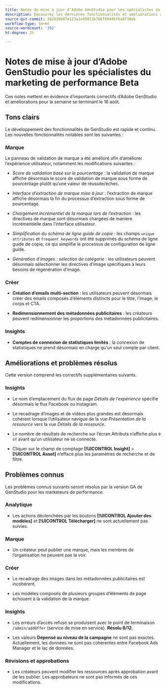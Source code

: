```yaml
---
title: Notes de mise à jour d’Adobe GenStudio pour les spécialistes du marketing de performance Beta
description: Découvrez les dernières fonctionnalités et améliorations apportées à Adobe GenStudio.
source-git-commit: 382026b07e123a1e49813b766f69496f6a8f38eb
workflow-type: tm+mt
source-wordcount: '392'
ht-degree: 2%

---
```



# Notes de mise à jour d’Adobe GenStudio pour les spécialistes du marketing de performance Beta

Ces notes mettent en évidence d’importants correctifs d’Adobe GenStudio et améliorations pour la semaine se terminant le 16 août.

## Tons clairs

Le développement des fonctionnalités de GenStudio est rapide et continu. Les nouvelles fonctionnalités notables sont les suivantes :

### Marque

Le panneau de validation de marque a été amélioré afin d’améliorer l’expérience utilisateur, notamment les modifications suivantes :

* _Score de validation basé sur le pourcentage_ : la validation de marque affiche désormais le score de validation de marque sous forme de pourcentage plutôt qu’une valeur de réussite/échec.

* _Interface d’extraction de marque mise à jour_ : l’extraction de marque affiche désormais la fin du processus d’extraction sous forme de pourcentage.

* _Chargement incrémentiel de la marque lors de l’extraction_ : les directives de marque sont désormais chargées de manière incrémentielle dans l’interface utilisateur.

* _Simplification du schéma de ligne guide de copie_ : les champs `unique attributes` et `frequent keywords` ont été supprimés du schéma de ligne guide de copie, ce qui simplifie le processus de configuration de ligne guide.

* _Génération d’images : sélection de catégorie_ : les utilisateurs peuvent désormais sélectionner les directives d’image spécifiques à leurs besoins de régénération d’image.

### Créer

* **Création d’emails multi-section** : les utilisateurs peuvent désormais créer des emails composés d’éléments distincts pour le titre, l’image, le corps et CTA.

* **Redimensionnement des métadonnées publicitaires** : les créateurs peuvent redimensionner les proportions des métadonnées publicitaires.

### Insights

* **Comptes de connexion de statistiques limités** : la connexion de statistiques ne prend désormais en charge qu’un seul compte par client.

## Améliorations et problèmes résolus

Cette version comprend les correctifs supplémentaires suivants.

### Insights

* Le nom d’emplacement du flux de page _Détails de l’expérience_ spécifie désormais le flux Facebook ou Instagram.

* Le recadrage d’images et de vidéos plus grandes est désormais cohérent lorsque l’utilisateur navigue de la vue _Présentation de la ressource_ vers la vue _Détails de la ressource_.

* Le nombre de résultats de recherche sur l’écran Attributs n’affiche plus `0 of` avant qu’un utilisateur ne se connecte. <!-- GS- 3665 -->

* Cliquer sur le champ de comptage **[!UICONTROL Insight]** > **[!UICONTROL Asset]** n’efface plus les paramètres de recherche et de filtre. <!-- GS-3476 -->

## Problèmes connus

Les problèmes connus suivants seront résolus par la version GA de GenStudio pour les marketeurs de performance.

### Analytique

* Les actions déclenchées par les boutons **[!UICONTROL Ajouter des modèles]** et **[!UICONTROL Télécharger]** ne sont actuellement pas suivies. <!-- GS-3505 -->

### Marque

* Un créateur peut publier une marque, mais les membres de l’organisation ne peuvent pas la voir. <!-- XI-2197 -->

### Créer

* Le recadrage des images dans les métadonnées publicitaires est incohérent. <!-- GS-3739 -->

* Les modèles composés de plusieurs groupes d’éléments de page échouent à la validation de la marque. <!-- GS-4037 -->

### Insights

* Les erreurs d’accès refusé se produisent avec le point de terminaison `/admin/addOffer` (service de mise en service). **Résolu 8/12**. <!-- GS-4047 -->

* Les valeurs **Dépensé au niveau de la campagne** ne sont pas exactes. Actuellement, les données ne sont pas cohérentes entre Facebook Ads Manager et le lac de données. <!-- GS-3202 -->

### Révisions et approbations

* Les créateurs peuvent modifier les ressources après approbation avant de les publier. Les approbateurs ne sont pas informés de ces modifications.
